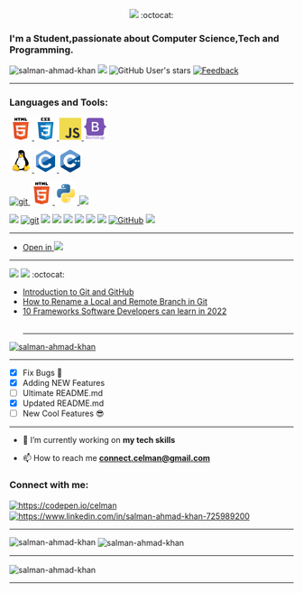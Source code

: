  <p align="center" > <img  src="https://img.shields.io/badge/Hi there,I'm Salman-blueviolet.svg" /> :octocat:</p>
 <h3> I'm a Student,passionate about Computer Science,Tech and Programming.</h3>
 
 
 <img src="https://komarev.com/ghpvc/?username=salman-ahmad-khan&label=Profile%20Views&color=0e75b6&style=flat" alt="salman-ahmad-khan" /> <img  src="https://img.shields.io/badge/Pull%20Requests-welcome-brightgreen" />  <img alt="GitHub User's stars" src="https://img.shields.io/github/stars/Salman-Ahmad-Khan?style=social"> [![Feedback](https://img.shields.io/badge/Feedback-ff69b4.svg?style=flat-square)](https://salman-ahmad-khan.github.io/Blog-01/contact.html) 
<!--  <img alt="GitHub commit activity" src="https://img.shields.io/github/commit-activity/w/Salman-Ahmad-Khan/Salman-Ahmad-Khan">  -->
 

<!-- [![GitHub license](https://img.shields.io/badge/license-MIT-blue.svg)](https://salman-ahmad-khan.github.io/Blog-01/topic1.html) -->
<!-- [![Pull_Requests Welcome](https://img.shields.io/badge/Pull_Requests-welcome-red.svg)](https://github.com/Salman-Ahmad-Khan.html#your-first-pull-request) <br> -->
<hr>



<h3 align="left">Languages and Tools:</h3>
<p 


 <a href="https://www.w3.org/html/" target="_blank" rel="noreferrer"> <img src="https://raw.githubusercontent.com/devicons/devicon/master/icons/html5/html5-original-wordmark.svg" alt="html5" width="40" height="40"/> </a>
  <a href="https://www.w3schools.com/css/" target="_blank" rel="noreferrer"> <img src="https://raw.githubusercontent.com/devicons/devicon/master/icons/css3/css3-original-wordmark.svg" alt="css3" width="40" height="40"/> </a>
   <a href="https://developer.mozilla.org/en-US/docs/Web/JavaScript" target="_blank" rel="noreferrer">
 <img src="https://raw.githubusercontent.com/devicons/devicon/master/icons/javascript/javascript-original.svg" alt="javascript" width="40" height="40"/> </a>
 <a href="https://getbootstrap.com" target="_blank" rel="noreferrer">
<img src="https://raw.githubusercontent.com/devicons/devicon/master/icons/bootstrap/bootstrap-plain-wordmark.svg" alt="bootstrap" width="40" height="40"/> </a>

 
 <a href="https://www.linux.org/" target="_blank" rel="noreferrer"> <img src="https://raw.githubusercontent.com/devicons/devicon/master/icons/linux/linux-original.svg" alt="linux" width="40" height="40"/> </a>
 <a href="https://www.cprogramming.com/" target="_blank" rel="noreferrer"> <img src="https://raw.githubusercontent.com/devicons/devicon/master/icons/c/c-original.svg" alt="c" width="40" height="40"/> </a> <a href="https://www.w3schools.com/cpp/" target="_blank" rel="noreferrer"> <img src="https://raw.githubusercontent.com/devicons/devicon/master/icons/cplusplus/cplusplus-original.svg" alt="cplusplus" width="40" height="40"/> </a> 

 <a href="https://git-scm.com/" target="_blank" rel="noreferrer"> <img src="https://www.vectorlogo.zone/logos/git-scm/git-scm-icon.svg" alt="git" width="40" height="40"/> </a> <a href="https://www.w3.org/html/" target="_blank" rel="noreferrer"> <img src="https://raw.githubusercontent.com/devicons/devicon/master/icons/html5/html5-original-wordmark.svg" alt="html5" width="40" height="40"/> </a> <a href="https://www.python.org" target="_blank" rel="noreferrer"> <img src="https://raw.githubusercontent.com/devicons/devicon/master/icons/python/python-original.svg" alt="python" width="40" height="40"/> </a> <img src="https://img.icons8.com/external-tal-revivo-color-tal-revivo/24/000000/external-visual-studio-code-is-a-source-code-editor-developed-by-microsoft-logo-color-tal-revivo.png"/>
 </p>


<img src="https://img.shields.io/badge/C++-critical.svg" /> [![git](https://badgen.net/badge/icon/git?icon=git&label)](https://git-scm.com) <img src="https://img.shields.io/badge/C-blue.svg" />  <img src="https://img.shields.io/badge/Python-yellow.svg" />   <img src="https://img.shields.io/badge/CSS-blue.svg" />  <img src="https://img.shields.io/badge/HTML-red.svg" />  <img src="https://img.shields.io/badge/markdown-brightgreen.svg" />  <img src="https://img.shields.io/badge/vs_code-blue.svg" /> 
[![GitHub](https://badgen.net/badge/icon/github?icon=github&label)](https://github.com) <img src="https://img.shields.io/badge/More-9cf.svg" />

<!-- [![git](https://img.shields.io/badge/--F05032?logo=git&logoColor=ffffff)](http://git-scm.com/) -->
<!--  <img src="https://img.shields.io/badge/git-red.svg" />  -->
<!--  <img src="https://img.shields.io/badge/GitHub-lightgrey.svg" />  --> <hr>

- [Open in <img src="https://img.icons8.com/external-tal-revivo-color-tal-revivo/24/000000/external-visual-studio-code-is-a-source-code-editor-developed-by-microsoft-logo-color-tal-revivo.png"/>](https://vscode.dev/) 
<hr>




<img src="https://img.shields.io/badge/Blog-yellowgreen.svg" /> [<img src="https://img.shields.io/badge/view-yellowgreen.svg" />](https://salman-ahmad-khan.github.io/projects/)  :octocat:  <br>
- [Introduction to Git and GitHub](https://salman-ahmad-khan.github.io/Blog-01/topic1.html)  <br>
- [How to Rename a Local and Remote Branch in Git](https://salman-ahmad-khan.github.io/Blog-01/topic2.html)  <br>
- [10 Frameworks Software Developers can learn in 2022](https://salman-ahmad-khan.github.io/Blog-01/topic3.html) <br> <br> <hr>

<p align="left"> <a href="https://github.com/ryo-ma/github-profile-trophy"><img src="https://github-profile-trophy.vercel.app/?username=salman-ahmad-khan" alt="salman-ahmad-khan" /></a> </p>




---
- [x] Fix Bugs 🐛 
- [x] Adding NEW Features
- [ ] Ultimate README.md
- [x] Updated README.md
- [ ] New Cool Features 😎 
---





- 🔭 I’m currently working on **my tech skills**

- 📫 How to reach me **connect.celman@gmail.com**





<h3 align="left">Connect with me:</h3>
<p align="left">
<a href="https://codepen.io/celman" target="blank"><img align="center" src="https://raw.githubusercontent.com/rahuldkjain/github-profile-readme-generator/master/src/images/icons/Social/codepen.svg" alt="https://codepen.io/celman" height="30" width="40" /></a>
<a href="https://linkedin.com/Salman Ahmad Khan" target="blank"><img align="center" src="https://raw.githubusercontent.com/rahuldkjain/github-profile-readme-generator/master/src/images/icons/Social/linked-in-alt.svg" alt="https://www.linkedin.com/in/salman-ahmad-khan-725989200" height="30" width="40" /></a>
</p>







---
<p><img align="left" src="https://github-readme-stats.vercel.app/api/top-langs?username=salman-ahmad-khan&show_icons=true&locale=en&layout=compact" alt="salman-ahmad-khan" /></p> 

<p>&nbsp;<img align="center" src="https://github-readme-stats.vercel.app/api?username=salman-ahmad-khan&show_icons=true&locale=en" alt="salman-ahmad-khan" /></p> 
<!-- [![Salman's top languages](https://github-readme-stats.vercel.app/api/top-langs/?username=Salman-Ahmad-Khan&theme=blue-green)](https://github.com/Salman-Ahmad-Khan/github-readme-stats) -->
 <hr>
<p><img align="center" src="https://github-readme-streak-stats.herokuapp.com/?user=salman-ahmad-khan&" alt="salman-ahmad-khan" /></p>  <hr>

















